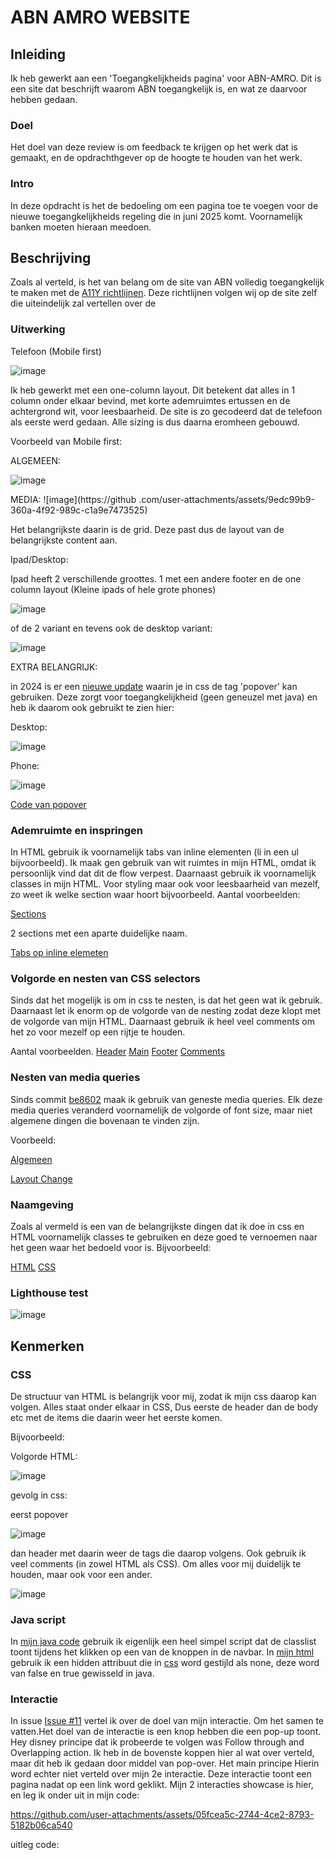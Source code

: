 # ABN AMRO WEBSITE

## Inleiding
Ik heb gewerkt aan een 'Toegangkelijkheids pagina' voor ABN-AMRO. Dit is een site dat beschrijft waarom ABN toegangkelijk is, en wat ze daarvoor hebben gedaan. 
### Doel
Het doel van deze review is om feedback te krijgen op het werk dat is gemaakt, en de opdrachthgever op de hoogte te houden van het werk. 
### Intro
In deze opdracht is het de bedoeling om een pagina toe te voegen voor de nieuwe toegangkelijkheids regeling die in juni 2025 komt. Voornamelijk banken moeten hieraan meedoen.
## Beschrijving
Zoals al verteld, is het van belang om de site van ABN volledig toegangkelijk te maken met de [A11Y richtlijnen](https://www.a11yproject.com/checklist/#color-contrast). Deze richtlijnen volgen wij op de site zelf die uiteindelijk zal vertellen over de 

### Uitwerking

Telefoon (Mobile first)

![image](https://github.com/user-attachments/assets/dba1e541-d2ea-4b1f-93a6-d11a1ecec6e8)

Ik heb gewerkt met een one-column layout. Dit betekent dat alles in 1 column onder elkaar bevind, met korte ademruimtes ertussen en de achtergrond wit, voor leesbaarheid. De site is zo gecodeerd dat de telefoon als eerste werd gedaan. Alle sizing is dus daarna eromheen gebouwd. 

Voorbeeld van Mobile first:

ALGEMEEN:

![image](https://github.com/user-attachments/assets/5a891ed0-e3a2-4d85-b111-b3bed388b6a1)

MEDIA:
![image](https://github
.com/user-attachments/assets/9edc99b9-360a-4f92-989c-c1a9e7473525)

Het belangrijkste daarin is de grid. Deze past dus de layout van de belangrijkste content aan.

Ipad/Desktop:

Ipad heeft 2 verschillende groottes. 1 met een andere footer en de one column layout (Kleine ipads of hele grote phones)

![image](https://github.com/user-attachments/assets/55d1d2ab-1d49-44ae-af4d-13770b5ca390)

of de 2 variant en tevens ook de desktop variant:

![image](https://github.com/user-attachments/assets/2b9d1722-b146-4564-a5fa-4b2d859a2d3f)

EXTRA BELANGRIJK:

in 2024 is er een [nieuwe update](https://nerdy.dev/6-css-snippets-every-front-end-developer-should-know-in-2025) waarin je in css de tag 'popover' kan gebruiken. Deze zorgt voor toegangkelijkheid (geen geneuzel met java) en heb ik daarom ook gebruikt te zien hier:

Desktop:

![image](https://github.com/user-attachments/assets/c669e089-e112-4958-aa87-02b58731517b)

Phone:

![image](https://github.com/user-attachments/assets/349b98c9-8641-41a6-a54d-fb41682c9d51)

[Code van popover](https://github.com/Lutrian1/the-startup-responsive-interactive-website/blob/920d61b8702e332c8f364ecb1d7ec5072af93c72/style.css#L38-L92)

### Ademruimte en inspringen
In HTML gebruik ik voornamelijk tabs van inline elementen (li in een ul bijvoorbeeld). Ik maak gen gebruik van wit ruimtes in mijn HTML, omdat ik persoonlijk vind dat dit de flow verpest. Daarnaast gebruik ik voornamelijk classes in mijn HTML. Voor styling maar ook voor leesbaarheid van mezelf, zo weet ik welke section waar hoort bijvoorbeeld. 
Aantal voorbeelden:

[Sections](https://github.com/Lutrian1/the-startup-responsive-interactive-website/blob/86d4b41f33bf3db543fcfef2ed10d18cdbf4247b/index.html#L19-L30)

2 sections met een aparte duidelijke naam.

[Tabs op inline elemeten](https://github.com/Lutrian1/the-startup-responsive-interactive-website/blob/86d4b41f33bf3db543fcfef2ed10d18cdbf4247b/index.html#L31-L102)

### Volgorde en nesten van CSS selectors
Sinds dat het mogelijk is om in css te nesten, is dat het geen wat ik gebruik. Daarnaast let ik enorm op de volgorde van de nesting zodat deze klopt met de volgorde van mijn HTML. Daarnaast gebruik ik heel veel comments om het zo voor mezelf op een rijtje te houden.

Aantal voorbeelden.
[Header](https://github.com/Lutrian1/the-startup-responsive-interactive-website/blob/bbb28788424758dac7fcbb0905875704fc130f6f/style.css#L51-L110)
[Main](https://github.com/Lutrian1/the-startup-responsive-interactive-website/blob/bbb28788424758dac7fcbb0905875704fc130f6f/style.css#L113-L148)
[Footer](https://github.com/Lutrian1/the-startup-responsive-interactive-website/blob/bbb28788424758dac7fcbb0905875704fc130f6f/style.css#L158-L162)
[Comments](https://github.com/Lutrian1/the-startup-responsive-interactive-website/blob/bbb28788424758dac7fcbb0905875704fc130f6f/style.css#L50C1-L50C23)

### Nesten van media queries

Sinds commit [be8602](https://github.com/Lutrian1/the-startup-responsive-interactive-website/commit/be86602bd1f25d95282735716a5635451be1a402) maak ik gebruik van geneste media queries. Elk deze media queries veranderd voornamelijk de volgorde of font size, maar niet algemene dingen die bovenaan te vinden zijn.

Voorbeeld:

[Algemeen](https://github.com/Lutrian1/the-startup-responsive-interactive-website/blob/471e524eafe1ccf4c3ed27377349412539a21711/style.css#L113-L135)

[Layout Change](https://github.com/Lutrian1/the-startup-responsive-interactive-website/blob/471e524eafe1ccf4c3ed27377349412539a21711/style.css#L136-L156)

### Naamgeving
Zoals al vermeld is een van de belangrijkste dingen dat ik doe in css en HTML voornamelijk classes te gebruiken en deze goed te vernoemen naar het geen waar het bedoeld voor is. Bijvoorbeeld:

[HTML](https://github.com/Lutrian1/the-startup-responsive-interactive-website/blob/4165c901f4af26c6604af021b2b1f897dc67dafe/index.html#L19-L27)
[CSS](https://github.com/Lutrian1/the-startup-responsive-interactive-website/blob/4165c901f4af26c6604af021b2b1f897dc67dafe/style.css#L56-L95)
### Lighthouse test

![image](https://github.com/user-attachments/assets/8a564e51-221a-45dd-8c53-72a0bc600c70)

## Kenmerken

### CSS

De structuur van HTML is belangrijk voor mij, zodat ik mijn css daarop kan volgen. Alles staat onder elkaar in CSS, Dus eerste de header dan de body etc met de items die daarin weer het eerste komen.

Bijvoorbeeld:

Volgorde HTML:

![image](https://github.com/user-attachments/assets/0628c740-cd93-4acb-bbcd-9bf9697a5c48)

gevolg in css:

eerst popover

![image](https://github.com/user-attachments/assets/19413f67-df49-4e36-a424-a3e6a91bc04f)

dan header met daarin weer de tags die daarop volgens. Ook gebruik ik veel comments (in zowel HTML als CSS). Om alles voor mij duidelijk te houden, maar ook voor een ander.

![image](https://github.com/user-attachments/assets/516d2e82-a58f-44b4-b841-aff01425feec)


### Java script

In [mijn java code](https://github.com/Lutrian1/the-startup-responsive-interactive-website/blob/f86c5fb42e8cb965730421132d4e907eb86899c3/script.js#L1-L11) gebruik ik eigenlijk een heel simpel script dat de classlist toont tijdens het klikken op een van de knoppen in de navbar. In [mijn html](https://github.com/Lutrian1/the-startup-responsive-interactive-website/blob/d6c686a8106d798e6d572ae2b702e3fc5e104872/index.html#L51) gebruik ik een hidden attribuut die in [css](https://github.com/Lutrian1/the-startup-responsive-interactive-website/blob/d6c686a8106d798e6d572ae2b702e3fc5e104872/style.css#L205-L207) word gestijld als none, deze word van false en true gewisseld in java. 

### Interactie

In issue [Issue #11](https://github.com/Lutrian1/the-startup-responsive-interactive-website/issues/11) vertel ik over de doel van mijn interactie. Om het samen te vatten.Het doel van de interactie is een knop hebben die een pop-up toont. Hey disney principe dat ik probeerde te volgen was Follow through and Overlapping action. Ik heb in de bovenste koppen hier al wat over verteld, maar dit heb ik gedaan door middel van pop-over. Het main principe Hierin word echter niet verteld over mijn 2e interactie. Deze interactie toont een pagina nadat op een link word geklikt. Mijn 2 interacties showcase is hier, en leg ik onder uit in mijn code:

https://github.com/user-attachments/assets/05fcea5c-2744-4ce2-8793-5182b06ca540

uitleg code:






